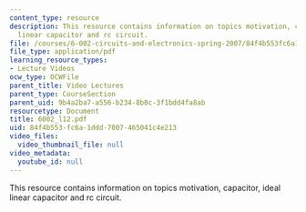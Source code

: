```yaml
---
content_type: resource
description: This resource contains information on topics motivation, capacitor, ideal
  linear capacitor and rc circuit.
file: /courses/6-002-circuits-and-electronics-spring-2007/84f4b553fc6a1ddd7007465041c4e213_6002_l12.pdf
file_type: application/pdf
learning_resource_types:
- Lecture Videos
ocw_type: OCWFile
parent_title: Video Lectures
parent_type: CourseSection
parent_uid: 9b4a2ba7-a556-b234-8b0c-3f1bdd4fa8ab
resourcetype: Document
title: 6002_l12.pdf
uid: 84f4b553-fc6a-1ddd-7007-465041c4e213
video_files:
  video_thumbnail_file: null
video_metadata:
  youtube_id: null
---
```

This resource contains information on topics motivation, capacitor, ideal linear capacitor and rc circuit.

